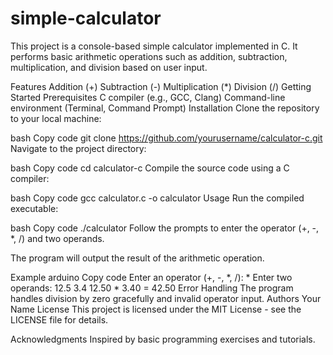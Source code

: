 # simple-calculator
This project is a console-based simple calculator implemented in C. It performs basic arithmetic operations such as addition, subtraction, multiplication, and division based on user input.

Features
Addition (+)
Subtraction (-)
Multiplication (*)
Division (/)
Getting Started
Prerequisites
C compiler (e.g., GCC, Clang)
Command-line environment (Terminal, Command Prompt)
Installation
Clone the repository to your local machine:

bash
Copy code
git clone https://github.com/yourusername/calculator-c.git
Navigate to the project directory:

bash
Copy code
cd calculator-c
Compile the source code using a C compiler:

bash
Copy code
gcc calculator.c -o calculator
Usage
Run the compiled executable:

bash
Copy code
./calculator
Follow the prompts to enter the operator (+, -, *, /) and two operands.

The program will output the result of the arithmetic operation.

Example
arduino
Copy code
Enter an operator (+, -, *, /): *
Enter two operands: 12.5 3.4
12.50 * 3.40 = 42.50
Error Handling
The program handles division by zero gracefully and invalid operator input.
Authors
Your Name
License
This project is licensed under the MIT License - see the LICENSE file for details.

Acknowledgments
Inspired by basic programming exercises and tutorials.
